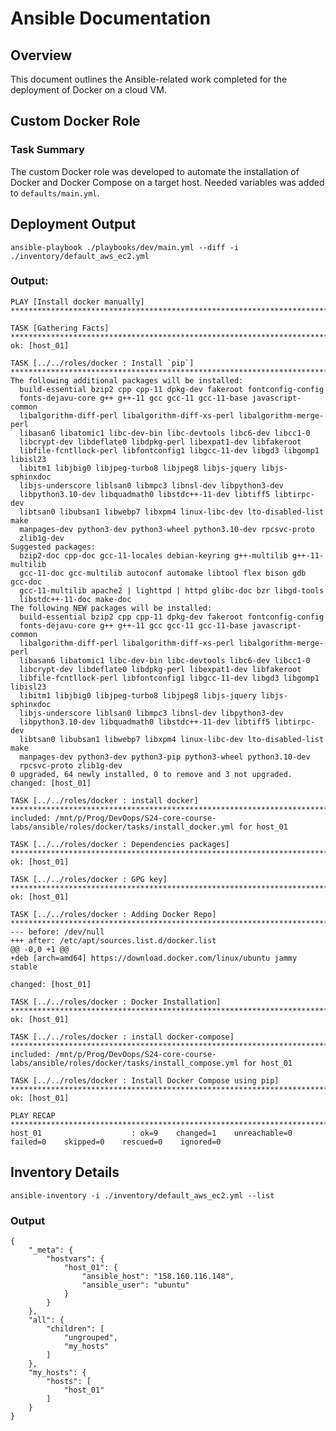 # Ansible Documentation

## Overview
This document outlines the Ansible-related work completed for the deployment of Docker on a cloud VM.

## Custom Docker Role

### Task Summary
The custom Docker role was developed to automate the installation of Docker and Docker Compose on a target host. Needed variables was added to ```defaults/main.yml```.

## Deployment Output
```ansible-playbook ./playbooks/dev/main.yml --diff -i ./inventory/default_aws_ec2.yml```
### Output:
```
PLAY [Install docker manually] ****************************************************************************************************************************************************

TASK [Gathering Facts] ************************************************************************************************************************************************************
ok: [host_01]

TASK [../../roles/docker : Install `pip`] *****************************************************************************************************************************************
The following additional packages will be installed:
  build-essential bzip2 cpp cpp-11 dpkg-dev fakeroot fontconfig-config
  fonts-dejavu-core g++ g++-11 gcc gcc-11 gcc-11-base javascript-common
  libalgorithm-diff-perl libalgorithm-diff-xs-perl libalgorithm-merge-perl
  libasan6 libatomic1 libc-dev-bin libc-devtools libc6-dev libcc1-0
  libcrypt-dev libdeflate0 libdpkg-perl libexpat1-dev libfakeroot
  libfile-fcntllock-perl libfontconfig1 libgcc-11-dev libgd3 libgomp1 libisl23
  libitm1 libjbig0 libjpeg-turbo8 libjpeg8 libjs-jquery libjs-sphinxdoc
  libjs-underscore liblsan0 libmpc3 libnsl-dev libpython3-dev
  libpython3.10-dev libquadmath0 libstdc++-11-dev libtiff5 libtirpc-dev
  libtsan0 libubsan1 libwebp7 libxpm4 linux-libc-dev lto-disabled-list make
  manpages-dev python3-dev python3-wheel python3.10-dev rpcsvc-proto
  zlib1g-dev
Suggested packages:
  bzip2-doc cpp-doc gcc-11-locales debian-keyring g++-multilib g++-11-multilib
  gcc-11-doc gcc-multilib autoconf automake libtool flex bison gdb gcc-doc
  gcc-11-multilib apache2 | lighttpd | httpd glibc-doc bzr libgd-tools
  libstdc++-11-doc make-doc
The following NEW packages will be installed:
  build-essential bzip2 cpp cpp-11 dpkg-dev fakeroot fontconfig-config
  fonts-dejavu-core g++ g++-11 gcc gcc-11 gcc-11-base javascript-common
  libalgorithm-diff-perl libalgorithm-diff-xs-perl libalgorithm-merge-perl
  libasan6 libatomic1 libc-dev-bin libc-devtools libc6-dev libcc1-0
  libcrypt-dev libdeflate0 libdpkg-perl libexpat1-dev libfakeroot
  libfile-fcntllock-perl libfontconfig1 libgcc-11-dev libgd3 libgomp1 libisl23
  libitm1 libjbig0 libjpeg-turbo8 libjpeg8 libjs-jquery libjs-sphinxdoc
  libjs-underscore liblsan0 libmpc3 libnsl-dev libpython3-dev
  libpython3.10-dev libquadmath0 libstdc++-11-dev libtiff5 libtirpc-dev
  libtsan0 libubsan1 libwebp7 libxpm4 linux-libc-dev lto-disabled-list make
  manpages-dev python3-dev python3-pip python3-wheel python3.10-dev
  rpcsvc-proto zlib1g-dev
0 upgraded, 64 newly installed, 0 to remove and 3 not upgraded.
changed: [host_01]

TASK [../../roles/docker : install docker] ****************************************************************************************************************************************
included: /mnt/p/Prog/DevOops/S24-core-course-labs/ansible/roles/docker/tasks/install_docker.yml for host_01

TASK [../../roles/docker : Dependencies packages] *********************************************************************************************************************************
ok: [host_01]

TASK [../../roles/docker : GPG key] ***********************************************************************************************************************************************
ok: [host_01]

TASK [../../roles/docker : Adding Docker Repo] ************************************************************************************************************************************
--- before: /dev/null
+++ after: /etc/apt/sources.list.d/docker.list
@@ -0,0 +1 @@
+deb [arch=amd64] https://download.docker.com/linux/ubuntu jammy stable

changed: [host_01]

TASK [../../roles/docker : Docker Installation] ***********************************************************************************************************************************
ok: [host_01]

TASK [../../roles/docker : install docker-compose] ********************************************************************************************************************************
included: /mnt/p/Prog/DevOops/S24-core-course-labs/ansible/roles/docker/tasks/install_compose.yml for host_01

TASK [../../roles/docker : Install Docker Compose using pip] **********************************************************************************************************************
ok: [host_01]

PLAY RECAP ************************************************************************************************************************************************************************
host_01                    : ok=9    changed=1    unreachable=0    failed=0    skipped=0    rescued=0    ignored=0
```
## Inventory Details
```ansible-inventory -i ./inventory/default_aws_ec2.yml --list```
### Output
```
{
    "_meta": {
        "hostvars": {
            "host_01": {
                "ansible_host": "158.160.116.148",
                "ansible_user": "ubuntu"
            }
        }
    },
    "all": {
        "children": [
            "ungrouped",
            "my_hosts"
        ]
    },
    "my_hosts": {
        "hosts": [
            "host_01"
        ]
    }
}
```

